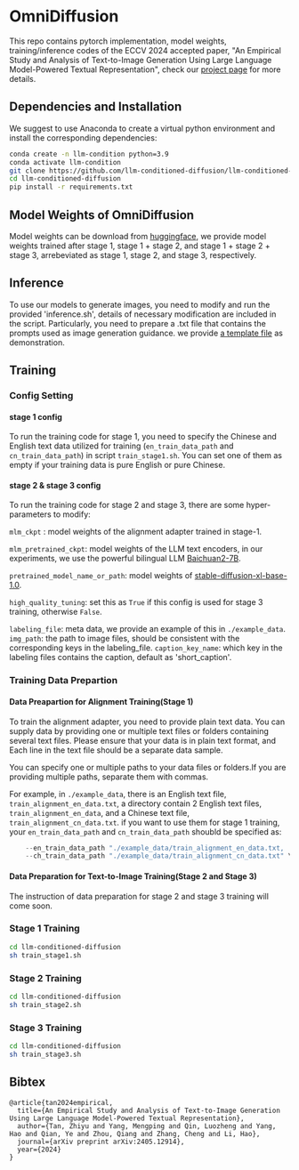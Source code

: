 # OmniDiffusion
This repo contains pytorch implementation, model weights, training/inference codes of the ECCV 2024 accepted paper, "An Empirical Study and Analysis of Text-to-Image Generation Using Large Language Model-Powered Textual Representation", check our [project page](https://llm-conditioned-diffusion.github.io/) for more details.

## Dependencies and Installation
We suggest to use Anaconda to create a virtual python environment and install the corresponding dependencies:
```bash
conda create -n llm-condition python=3.9
conda activate llm-condition
git clone https://github.com/llm-conditioned-diffusion/llm-conditioned-diffusion.git
cd llm-conditioned-diffusion
pip install -r requirements.txt
```
## Model Weights of OmniDiffusion
Model weights can be download from [huggingface](https://huggingface.co/Fudan-FUXI/llm-conditioned-diffusion-v1.0), we provide model weights trained after stage 1, stage 1 + stage 2, and stage 1 + stage 2 + stage 3, arrebeviated as stage 1, stage 2, and stage 3, respectively.
## Inference
To use our models to generate images, you need to modify and run the provided 'inference.sh', details of necessary modification are included in the script.
Particularly, you need to prepare a .txt file that contains the prompts used as image generation guidance. we provide [a template file](./example_data/prompts.txt) as demonstration.

## Training
### Config Setting
#### stage 1 config
To run the training code for stage 1, you need to specify the Chinese and English text data utilized for training (`en_train_data_path` and `cn_train_data_path`) in script `train_stage1.sh`.
You can set one of them as empty if your training data is pure English or pure Chinese.
#### stage 2 & stage 3 config
To run the training code for stage 2 and stage 3, there are some hyper-parameters to modify:

`mlm_ckpt` : model weights of the alignment adapter trained in stage-1.

`mlm_pretrained_ckpt`: model weights of the LLM text encoders, in our experiments, we use the powerful bilingual LLM [Baichuan2-7B](https://huggingface.co/baichuan-inc/Baichuan2-7B-Chat).

`pretrained_model_name_or_path`: model weights of [stable-diffusion-xl-base-1.0](https://huggingface.co/stabilityai/stable-diffusion-xl-base-1.0).

`high_quality_tuning`: set this as `True` if this config is used for stage 3 training, otherwise `False`.

`labeling_file`: meta data, we provide an example of this in `./example_data`.
`img_path`: the path to image files, should be consistent with the corresponding keys in the labeling_file.
`caption_key_name`: which key in the labeling files contains the caption, default as 'short_caption'.
### Training Data Prepartion
#### Data Preapartion for Alignment Training(Stage 1)
To train the alignment adapter, you need to provide plain text data. You can supply data by providing one or multiple text files or folders containing several text files. Please ensure that your data is in plain text format, and Each line in the text file should be a separate data sample.

You can specify one or multiple paths to your data files or folders.If you are providing multiple paths, separate them with commas.

For example, in `./example_data`, there is an English text file, `train_alignment_en_data.txt`, a directory contain 2 English text files, `train_alignment_en_data`, and a Chinese text file, `train_alignment_cn_data.txt`.
if you want to use them for stage 1 training, your `en_train_data_path` and `cn_train_data_path` shoubld be specified as: 
```python
    --en_train_data_path "./example_data/train_alignment_en_data.txt, ./example_data/train_alignment_en_data" \
    --ch_train_data_path "./example_data/train_alignment_cn_data.txt" \
```
#### Data Preparation for Text-to-Image Training(Stage 2 and Stage 3)
The instruction of data preparation for stage 2 and stage 3 training will come soon.
### Stage 1 Training
```bash
cd llm-conditioned-diffusion
sh train_stage1.sh
```
### Stage 2 Training
```bash
cd llm-conditioned-diffusion
sh train_stage2.sh
```
### Stage 3 Training 
```bash
cd llm-conditioned-diffusion
sh train_stage3.sh
```

## Bibtex
```
@article{tan2024empirical,
  title={An Empirical Study and Analysis of Text-to-Image Generation Using Large Language Model-Powered Textual Representation},
  author={Tan, Zhiyu and Yang, Mengping and Qin, Luozheng and Yang, Hao and Qian, Ye and Zhou, Qiang and Zhang, Cheng and Li, Hao},
  journal={arXiv preprint arXiv:2405.12914},
  year={2024}
}
```
